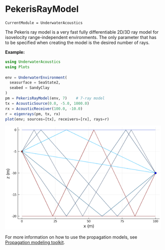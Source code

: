 # PekerisRayModel

```@meta
CurrentModule = UnderwaterAcoustics
```

The Pekeris ray model is a very fast fully differentiable 2D/3D ray model for isovelocity range-independent environments. The only parameter that has to be specified when creating the model is the desired number of rays.

**Example:**

```julia
using UnderwaterAcoustics
using Plots

env = UnderwaterEnvironment(
  seasurface = SeaState2,
  seabed = SandyClay
)
pm = PekerisRayModel(env, 7)    # 7-ray model
tx = AcousticSource(0.0, -5.0, 1000.0)
rx = AcousticReceiver(100.0, -10.0)
r = eigenrays(pm, tx, rx)
plot(env; sources=[tx], receivers=[rx], rays=r)
```

![](images/eigenrays1.png)

For more information on how to use the propagation models, see [Propagation modeling toolkit](@ref).
